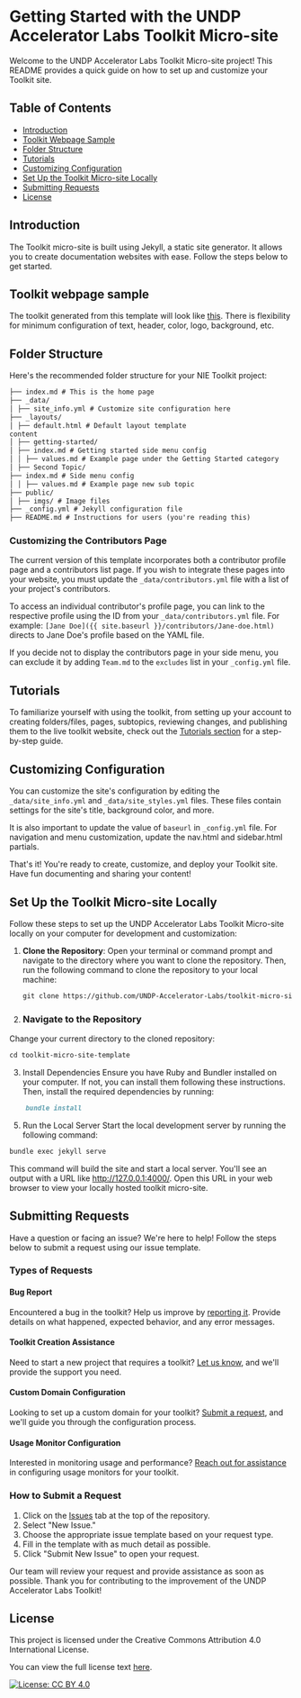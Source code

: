 # Getting Started with the UNDP Accelerator Labs Toolkit Micro-site

Welcome to the UNDP Accelerator Labs Toolkit Micro-site project! This README provides a quick guide on how to set up and customize your Toolkit site.

## Table of Contents

- [Introduction](#introduction)
- [Toolkit Webpage Sample](#toolkit-webpage-sample)
- [Folder Structure](#folder-structure)
- [Tutorials](#tutorials)
- [Customizing Configuration](#customizing-configuration)
- [Set Up the Toolkit Micro-site Locally](#set-up-the-toolkit-micro-site-locally)
- [Submitting Requests](#submitting-requests)
- [License](#license)

## Introduction

The Toolkit micro-site is built using Jekyll, a static site generator. It allows you to create documentation websites with ease. Follow the steps below to get started.

## Toolkit webpage sample
The toolkit generated from this template will look like [this](https://undp-accelerator-labs.github.io/national_innovation_ecosystems_toolkit/). There is flexibility for minimum configuration of text, header, color, logo, background, etc.

## Folder Structure

Here's the recommended folder structure for your NIE Toolkit project:
```markdown
├── index.md # This is the home page
├── _data/
│ ├── site_info.yml # Customize site configuration here
├── _layouts/
│ ├── default.html # Default layout template
content
│ ├── getting-started/
│ ├── index.md # Getting started side menu config
│ │ ├── values.md # Example page under the Getting Started category
│ ├── Second Topic/
├── index.md # Side menu config
│ │ ├── values.md # Example page new sub topic
├── public/
│ ├── imgs/ # Image files
├── _config.yml # Jekyll configuration file
├── README.md # Instructions for users (you're reading this)

``````


### Customizing the Contributors Page

The current version of this template incorporates both a contributor profile page and a contributors list page. If you wish to integrate these pages into your website, you must update the `_data/contributors.yml` file with a list of your project's contributors.

To access an individual contributor's profile page, you can link to the respective profile using the ID from your `_data/contributors.yml` file. For example: `[Jane Doe]({{ site.baseurl }}/contributors/Jane-doe.html)` directs to Jane Doe's profile based on the YAML file.

If you decide not to display the contributors page in your side menu, you can exclude it by adding `Team.md` to the `excludes` list in your `_config.yml` file.

## Tutorials
To familiarize yourself with using the toolkit, from setting up your account to creating folders/files, pages, subtopics, reviewing changes, and publishing them to the live toolkit website, check out the [Tutorials section](./Tutorials/index.md) for a step-by-step guide.

## Customizing Configuration

You can customize the site's configuration by editing the `_data/site_info.yml` and `_data/site_styles.yml` files. These files contain settings for the site's title, background color, and more.

It is also important to update the value of `baseurl` in `_config.yml` file. 
For navigation and menu customization, update the nav.html and sidebar.html partials.

That's it! You're ready to create, customize, and deploy your Toolkit site. Have fun documenting and sharing your content!


## Set Up the Toolkit Micro-site Locally

Follow these steps to set up the UNDP Accelerator Labs Toolkit Micro-site locally on your computer for development and customization:

1. **Clone the Repository**: Open your terminal or command prompt and navigate to the directory where you want to clone the repository. Then, run the following command to clone the repository to your local machine:

    ```markdown
    git clone https://github.com/UNDP-Accelerator-Labs/toolkit-micro-site-template.git
    ```

2. ### Navigate to the Repository

Change your current directory to the cloned repository:

```markdown
cd toolkit-micro-site-template
```

3. Install Dependencies
Ensure you have Ruby and Bundler installed on your computer. If not, you can install them following these instructions. Then, install the required dependencies by running:

```markdown
    bundle install
```

5. Run the Local Server
Start the local development server by running the following command:

```markdown
bundle exec jekyll serve 
```

This command will build the site and start a local server. You'll see an output with a URL like http://127.0.0.1:4000/. Open this URL in your web browser to view your locally hosted toolkit micro-site.


## Submitting Requests

Have a question or facing an issue? We're here to help! Follow the steps below to submit a request using our issue template.

### Types of Requests

#### Bug Report
Encountered a bug in the toolkit? Help us improve by [reporting it](https://github.com/UNDP-Accelerator-Labs/toolkit-micro-site-template/issues/new?assignees=this-pama%2Cmyjyby&labels=bug%2Ctriage&projects=&template=bug_report.yaml&title=%5BBug%5D%3A+). Provide details on what happened, expected behavior, and any error messages.

#### Toolkit Creation Assistance
Need to start a new project that requires a toolkit? [Let us know](https://github.com/UNDP-Accelerator-Labs/toolkit-micro-site-template/issues/new?assignees=this-pama%2Cmyjyby&labels=new+toolkit&projects=&template=feature_request.yml&title=%5BNEW+TOOLKIT%5D%3A+), and we'll provide the support you need.

#### Custom Domain Configuration
Looking to set up a custom domain for your toolkit? [Submit a request](https://github.com/UNDP-Accelerator-Labs/toolkit-micro-site-template/issues/new?assignees=this-pama%2Cmyjyby&labels=domain+configuration&projects=&template=custom-domain.yaml&title=%5BDOMAIN+CONFIGURATION%5D%3A+), and we'll guide you through the configuration process.

#### Usage Monitor Configuration
Interested in monitoring usage and performance? [Reach out for assistance](https://github.com/UNDP-Accelerator-Labs/toolkit-micro-site-template/issues/new?assignees=this-pama%2Cmyjyby&labels=goatcounter+configuration&projects=&template=usage-monitor.yaml&title=%5BGOATCOUNTER+CONFIGURATION%5D%3A+) in configuring usage monitors for your toolkit.

### How to Submit a Request

1. Click on the [Issues](https://github.com/UNDP-Accelerator-Labs/toolkit-micro-site-template/issues) tab at the top of the repository.
2. Select "New Issue."
3. Choose the appropriate issue template based on your request type.
4. Fill in the template with as much detail as possible.
5. Click "Submit New Issue" to open your request.

Our team will review your request and provide assistance as soon as possible. Thank you for contributing to the improvement of the UNDP Accelerator Labs Toolkit!


## License
This project is licensed under the Creative Commons Attribution 4.0 International License.

You can view the full license text [here](https://creativecommons.org/licenses/by/4.0/legalcode).

[![License: CC BY 4.0](https://img.shields.io/badge/License-CC%20BY%204.0-lightgrey.svg)](https://creativecommons.org/licenses/by/4.0/)
